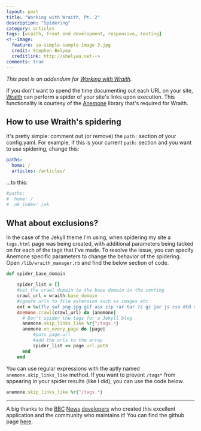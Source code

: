 ```yaml
---
layout: post
title: "Working with Wraith, Pt. 2"
description: "Spidering"
category: articles
tags: [wraith, front end development, responsive, testing]
<!--image:
  feature: so-simple-sample-image-3.jpg
  credit: Stephen Belyea
  creditlink: http://sbelyea.net-->
comments: true  
---
```


_This post is an addendum for [Working with Wraith][0]._

If you don't want to spend the time documenting out each URL on your site, [Wraith][1] can perform a spider of your site's links upon execution.  This functionality is courtesy of the [Anemone][2] library that's required for Wraith.

## How to use Wraith's spidering

It's pretty simple: comment out (or remove) the `path:` section of your config.yaml.  For example, if this is your current `path:` section and you want to use spidering, change this:

~~~yaml
paths:
  home: /
  articles: /articles/
~~~

...to this:

~~~yaml
#paths:
#  home: /
#  uk_index: /uk
~~~

## What about exclusions?

In the case of the Jekyll theme I'm using, when spidering my site a `tags.html` page was being created, with additional parameters being tacked on for each of the tags that I've made.  To resolve the issue, you can specify Anemone specific parameters to change the behavior of the spidering.  Open `/lib/wraith_manager.rb` and find the below section of code.

~~~ruby
def spider_base_domain

    spider_list = []
    #set the crawl domain to the base domain in the confing 
    crawl_url = wraith.base_domain
    #ignore urls to file extension such as images etc
    ext = %w(flv swf png jpg gif asx zip rar tar 7z gz jar js css dtd xsd ico raw mp3 mp4 wav wmv ape aac ac3 wma aiff mpg mpeg avi mov ogg mkv mka asx asf mp2 m1v m3u f4v pdf doc xls ppt pps bin exe rss xml)
    Anemone.crawl(crawl_url) do |anemone|
      # Don't spider the tags for a Jekyll blog
      anemone.skip_links_like %r{^/tags.*}
      anemone.on_every_page do |page|
          #puts page.url
          #add the urls to the array
          spider_list << page.url.path
      end
    end
~~~

You can use regular expressions with the aptly named `anemone.skip_links_like` method.  If you want to prevent `/tags*` from appearing in your spider results (like I did), you can use the code below.

~~~ruby
anemone.skip_links_like %r{^/tags.*}
~~~

---
A big thanks to the [BBC][3] [News][4] [developers][5] who created this excellent application and the community who maintains it!  You can find the github page [here][1].

<!-- LINK LIST -->
[0]:http://sbelyea.net/articles/working-with-wraith/
[1]:https://github.com/BBC-News/wraith
[2]:https://github.com/chriskite/anemone
[3]:https://twitter.com/dblooman
[4]:https://twitter.com/jcleveley
[5]:https://twitter.com/sthulb